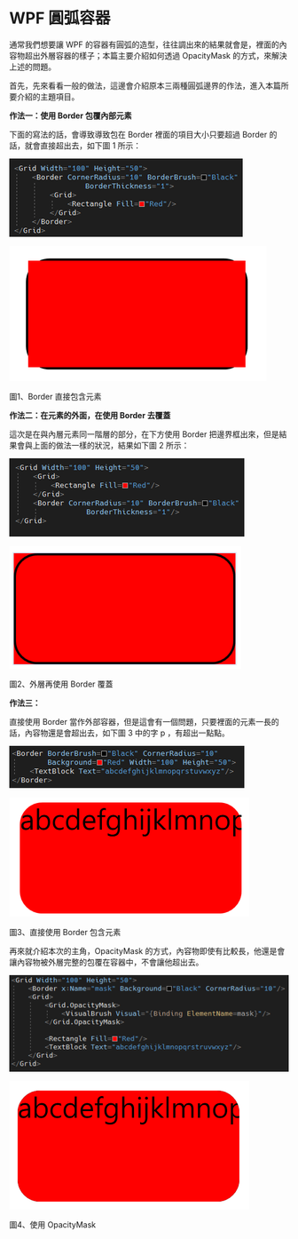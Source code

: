 # WPF 圓弧容器

通常我們想要讓 WPF
的容器有圓弧的造型，往往調出來的結果就會是，裡面的內容物超出外層容器的樣子；本篇主要介紹如何透過
OpacityMask 的方式，來解決上述的問題。

首先，先來看看一般的做法，這邊會介紹原本三兩種圓弧邊界的作法，進入本篇所要介紹的主題項目。

**作法一：使用 Border 包覆內部元素**

下面的寫法的話，會導致導致包在 Border 裡面的項目大小只要超過 Border
的話，就會直接超出去，如下圖 1 所示：

![](./images/image1.png)

![](./images/image2.png)

圖1、Border 直接包含元素

**作法二：在元素的外面，在使用 Border 去覆蓋**

這次是在與內層元素同一階層的部分，在下方使用 Border
把邊界框出來，但是結果會與上面的做法一樣的狀況，結果如下圖 2 所示：

![](./images/image3.png)

![](./images/image4.png)

圖2、外層再使用 Border 覆蓋

**作法三：**

直接使用 Border
當作外部容器，但是這會有一個問題，只要裡面的元素一長的話，內容物還是會超出去，如下圖
3 中的字 p ，有超出一點點。

![](./images/image5.png)

![](./images/image6.png)

圖3、直接使用 Border 包含元素

再來就介紹本次的主角，OpacityMask
的方式，內容物即使有比較長，他還是會讓內容物被外層完整的包覆在容器中，不會讓他超出去。

![](./images/image7.png)

![](./images/image8.png)

圖4、使用 OpacityMask
